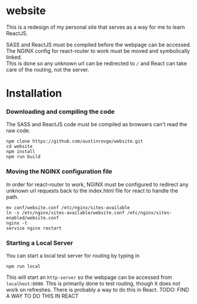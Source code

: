 # website
This is a redesign of my personal site that serves as a way for me to learn ReactJS.

SASS and ReactJS must be compiled before the webpage can be accessed.  
The NGINX config for react-router to work must be moved and symbolically linked.  
This is done so any unknown url can be redirected to `/` and React can take care of the routing, not the server.

# Installation
### Downloading and compiling the code  
The SASS and ReactJS code must be compiled as browsers can't read the raw code.  

`npm clone https://github.com/austinrovge/website.git`  
`cd website`  
`npm install`  
`npm run build`  

### Moving the NGINX configuration file
In order for react-router to work, NGINX must be configured to redirect any unknown url requests back to the index.html file for react to handle the path.  

`mv conf/website.conf /etc/nginx/sites-available`  
`ln -s /etc/nginx/sites-available/website.conf /etc/nginx/sites-enabled/website.conf`  
`nginx -t`  
`service nginx restart`

### Starting a Local Server
You can start a local test server for routing by typing in 

`npm run local`

This will start an `http-server` so the webpage can be accessed from `localhost:8080`. This is primarily done to test routing, though it does not work on refreshes. There is probably a way to do this in React. TODO: FIND A WAY TO DO THIS IN REACT
